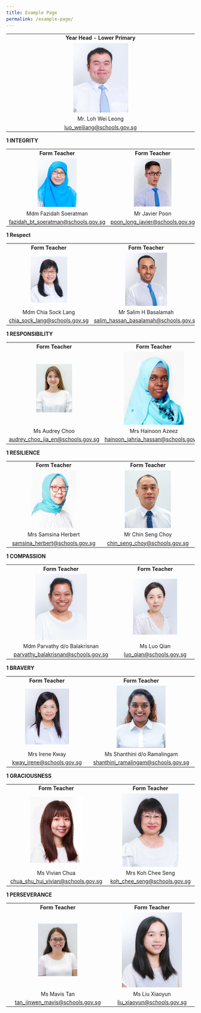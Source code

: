 ```yaml
---
title: Example Page
permalink: /example-page/
---
```

|  |
|:---:|
|  **Year Head - Lower Primary** |
| <img src="/images/34)%20MR%20LOH%20WEI%20LEONG.jpeg" alt="34) MR LOH WEI LEONG.jpg" style="width:30%"> |
| Mr. Loh Wei Leong |
|  [luo_weiliang@schools.gov.sg](mailto:luo_weiliang@schools.gov.sg) |


**1 INTEGRITY**

|  |  |
|:---:|:---:|
| **Form Teacher** | **Form Teacher** |
| <img src="/images/53)%20MDM%20FAZIDAH%20SOERATMAN.jpeg" alt="53) MDM FAZIDAH SOERATMAN.jpg" style="width:40%"> | <img src="/images/107)%20MR%20JAVIER%20POON.jpeg" alt="107) MR JAVIER POON.jpg" style="width:45%">|
| Mdm Fazidah Soeratman | Mr Javier Poon |
| [fazidah_bt_soeratman@schools.gov.sg](mailto:fazidah_bt_soeratman@schools.gov.sg) | [poon_long_javier@schools.gov.sg](mailto:poon_long_javier@schools.gov.sg) |

**1 Respect**

|  |  |
|:---:|:---:|
| **Form Teacher** | **Form Teacher** |
| <img src="/images/31)%20MDM%20CHIA%20SOCK%20LANG.jpeg" alt="31) MDM CHIA SOCK LANG.jpg" style="width:46%"> | <img src="/images/111)%20MR%20SALIM%20HASSAN%20BASALAMAH.jpeg" alt="111) MR SALIM HASSAN BASALAMAH.jpg" style="width:40%">|
| Mdm Chia Sock Lang | Mr Salim H Basalamah |
| [chia_sock_lang@schools.gov.sg](mailto:chia_sock_lang@schools.gov.sg) | [salim_hassan_basalamah@schools.gov.sg](mailto:salim_hassan_basalamah@schools.gov.sg) |


**1 RESPONSIBILITY**

|  |  |
|:---:|:---:|
| **Form Teacher** | **Form Teacher** |
| <img src="/images/Audrey%20Choo.jpeg" alt="Audrey Choo.jpg" style="width:40%"> | <img src="/images/127)%20Mdm%20Hainoon%20Jahria%20Binte%20Hassan.jpeg"  style="width:61%">|
| Ms Audrey Choo | Mrs Hainoon Azeez |
| [audrey_choo_jia_en@schools.gov.sg](mailto:audrey_choo_jia_en@schools.gov.sg) | [hainoon_jahria_hassan@schools.gov.sg](mailto:hainoon_jahria_hassan@schools.gov.sg) |


**1 RESILIENCE**

|  |  |
|:---:|:---:|
| **Form Teacher** | **Form Teacher** |
| <img src="/images/123)%20Mrs%20Samsina%20Herbert.jpeg" alt="123) Mrs Samsina Herbert.jpg" style="width:50%"> | <img src="/images/mr%20chin%20lance.jpeg" alt="111) MR SALIM HASSAN BASALAMAH.jpg" style="width:52%">|
| Mrs Samsina Herbert | Mr Chin Seng Choy |
| [samsina_herbert@schools.gov.sg](mailto:samsina_herbert@schools.gov.sg) | [chin_seng_choy@schools.gov.sg](mailto:chin_seng_choy@schools.gov.sg) |

**1 COMPASSION**

|  |  |
|:---:|:---:|
| **Form Teacher** | **Form Teacher** |
| <img src="/images/52)%20MDM%20PARVATHY%20BALAKRISNAN.jpeg" alt="52) MDM PARVATHY BALAKRISNAN.jpg" style="width:50%"> | <img src="/images/74)%20MS%20LUO%20QIAN.jpeg" alt="74) MS LUO QIAN.jpg" style="width:60%">|
| Mdm Parvathy d/o Balakrisnan | Ms Luo Qian |
| [parvathy_balakrisnan@schools.gov.sg](mailto:parvathy_balakrisnan@schools.gov.sg) | [luo_qian@schools.gov.sg](mailto:luo_qian@schools.gov.sg) |

**1 BRAVERY**

|  |  |
|:---:|:---:|
| **Form Teacher** | **Form Teacher** |
| <img src="/images/24)%20MS%20IRENE%20KWAY.jpeg" alt="24) MS IRENE KWAY.jpg" style="width:58%"> | <img src="/images/Miss%20Shantini.jpeg" alt="Miss Shantini.jpg"  style="width:48%">|
| Mrs Irene Kway | Ms Shanthini d/o Ramalingam |
| [kway_irene@schools.gov.sg](mailto:kway_irene@schools.gov.sg) | [shanthini_ramalingam@schools.gov.sg](mailto:shanthini_ramalingam@schools.gov.sg) |

**1 GRACIOUSNESS**

|  |  |
|:---:|:---:|
| **Form Teacher** | **Form Teacher** |
| <img src="/images/121)%20Ms%20Chua%20Shu%20Hui%20Vivian.jpeg" style="width:55%"> | <img src="/images/35)%20MRS%20KOH%20CHEE%20SENG.jpeg" alt="35) MRS KOH CHEE SENG.jpg" style="width:68%">|
| Ms Vivian Chua | Mrs Koh Chee Seng |
| [chua_shu_hui_vivian@schools.gov.sg](mailto:chua_shu_hui_vivian@schools.gov.sg) | [koh_chee_seng@schools.gov.sg](mailto:koh_chee_seng@schools.gov.sg) |

**1 PERSEVERANCE**

|  |  |
|:---:|:---:|
| **Form Teacher** | **Form Teacher** |
| <img src="/images/Mavis.jpeg" alt="Mavis.jpg" style="width:40%"> | <img src="/images/87)%20MS%20LIU%20XIAOYUN.jpeg" style="width:75%">|
| Ms Mavis Tan | Ms Liu Xiaoyun |
| [tan_jinwen_mavis@schools.gov.sg](mailto:tan_jinwen_mavis@schools.gov.sg) | [liu_xiaoyun@schools.gov.sg](liu_xiaoyun@schools.gov.sg) |